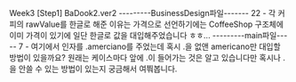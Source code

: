 Week3 [Step1] BaDook2.ver2</b>
</b>
---------BusinessDesign파일-------
22 - 각 커피의 rawValue를 한글로 해준 이유는 가격으로 선언하기에는 CoffeeShop 구조체에 </b>
    이미 가격이 있기에 일단 한글로 값을 대입해주었습니다 ㅎㅎ...</b>
</b>
---------main파일-----
7 - 여기에서 인자를 .amerciano를 주었는데 혹시 .을 없앤 americano만 대입할 방법이 있을까요?</b>
    원래는 케이스마다 앞에 .이 들어가는 것은 알고 있습니다만 혹시나 .을 안쓸 수 있는 방법이 있는지 궁금해서 여쭤봅니다.
